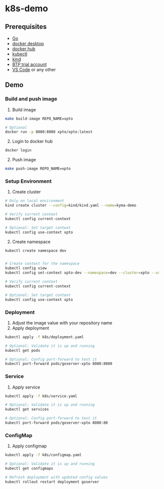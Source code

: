 # k8s-demo

## Prerequisites

- [Go](https://go.dev/doc/install)
- [docker desktop](https://www.docker.com/products/docker-desktop/)
- [docker hub](https://hub.docker.com/)
- [kubectl](https://kubernetes.io/docs/tasks/tools/)
- [kind](https://kind.sigs.k8s.io/docs/user/quick-start)
- [BTP trial account](https://cockpit.hanatrial.ondemand.com/)
- [VS Code](https://code.visualstudio.com/download) or any other

## Demo

### Build and push image

1. Build image

```bash
make build-image REPO_NAME=xpto

# Optional
docker run -p 8080:8080 xpto/xpto:latest
```

2. Login to docker hub

```bash
docker login
```

2. Push image

```bash
make push-image REPO_NAME=xpto
```

### Setup Environment

1. Create cluster

```bash
# Only on local environment
kind create cluster --config=kind/kind.yaml --name=kyma-demo

# Verify current context
kubectl config current-context

# Optional: Set target context
kubectl config use-context xpto
```

2. Create namespace

```bash
kubectl create namespace dev


# Create context for the namespace
kubectl config view
kubectl config set-context xpto-dev --namespace=dev --cluster=xpto --user=xpto

# Verify current context
kubectl config current-context

# Optional: Set target context
kubectl config use-context xpto
```

### Deployment

1. Adjust the image value with your repository name
2. Apply deployment

```bash
kubectl apply -f k8s/deployment.yaml

# Optional: Validate it is up and running
kubectl get pods

# Optional: Config port-forward to test it
kubectl port-forward pods/goserver-xpto 8080:8080
```

### Service

1. Apply service

```bash
kubectl apply -f k8s/service.yaml

# Optional: Validate it is up and running
kubectl get services

# Optional: Config port-forward to test it
kubectl port-forward pods/goserver-xpto 8080:80
```

### ConfigMap

1. Apply configmap

```bash
kubectl apply -f k8s/configmap.yaml

# Optional: Validate it is up and running
kubectl get configmaps

# Refresh deployment with updated config values
kubectl rollout restart deployment goserver
```
